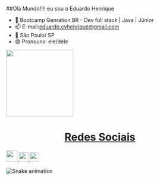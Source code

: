 ##Olá Mundo!!!! eu sou o Eduardo Henrique

 - 🌱 Bootcamp Genration BR - Dev full stack | Java | Júnior
- 📫 E-mail:eduardo.cvhenrique@gmail.com
- 📍 São Paulo/ SP
- 😄 Pronouns: ele/dele

<div>
 <a href="https://www.linkedin.com/in/eduhmoura/">
  <img  height="180em" src="https://github-readme-stats.vercel.app/api?username=eduardoxcv&show_icons=true&theme=great-gatsby&include_all_commits=true&count_private=true"/>
  
</div>


 <h1 align="center">Redes Sociais</h1>
    <a href = "mailto: eduardo.cvhenrique@gmail.com">
      <img width="30" src="gmail.svg">
    </a>
    <a href = "https://www.linkedin.com/in/eduhmoura/">
      <img width="25" src="linkedin.svg">
    </a>
    <a href = "https://https://twitter.com/H_Eduu/">
      <img width="25" src="twitter.png">
    </a>

![Snake animation](https://github.com/eduardoxcv/eduardoxcv/blob/output/github-contribution-grid-snake.svg)
